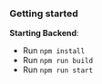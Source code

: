 ### Getting started

 **Starting Backend**:
   - Run `npm install`
   - Run `npm run build`
   - Run `npm run start`


   

